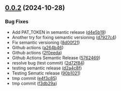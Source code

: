 ## [0.0.2](https://github.com/ggeop/DataDialogueLLM/compare/v0.0.1...v0.0.2) (2024-10-28)


### Bug Fixes

* Add PAT_TOKEN in semantic release ([d4e5b19](https://github.com/ggeop/DataDialogueLLM/commit/d4e5b19aa3a3f740d3298b74094a758798826f5b))
* Another try for fixing semantic versioning ([d7927c4](https://github.com/ggeop/DataDialogueLLM/commit/d7927c4f709a3752e49ac7e9fe739c632b928c66))
* Fix semantic versioning ([8d00f21](https://github.com/ggeop/DataDialogueLLM/commit/8d00f21e5973acbdd06e2d5e203b0585a31db37b))
* Github actions ([a264b46](https://github.com/ggeop/DataDialogueLLM/commit/a264b4611bff79803123297ce3d1bba9de6ee26b))
* Github actions ([2f0eeda](https://github.com/ggeop/DataDialogueLLM/commit/2f0eeda1a51f4d3a0fdc722360d8a571a68ac326))
* Github Actions Semantic Release ([5762469](https://github.com/ggeop/DataDialogueLLM/commit/57624693d55231e5a54cd3ddcdbaff806c1b48b6))
* resolve bug (test commit) ([2d72f84](https://github.com/ggeop/DataDialogueLLM/commit/2d72f848052ed640a25924c3e873045f3d21e882))
* testing semantic release ([d2a4c8f](https://github.com/ggeop/DataDialogueLLM/commit/d2a4c8fca74fd16a0773fcb186ac010a3e181008))
* Testing Sematic release ([90b1021](https://github.com/ggeop/DataDialogueLLM/commit/90b1021640b3c440130f02a67fbeb99b5b3ef800))
* tmp commit ([e4f3c85](https://github.com/ggeop/DataDialogueLLM/commit/e4f3c85e1d94471013e49daea32c505ed406a0ef))
* tmp commit ([f3db29a](https://github.com/ggeop/DataDialogueLLM/commit/f3db29ad177a6830f7d448c063b00ad00c1479f9))
